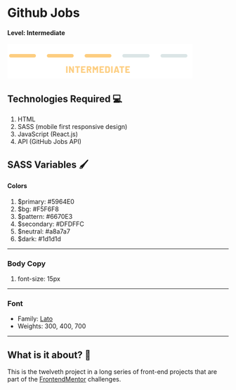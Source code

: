 # Github Jobs

#### Level: Intermediate  
![image info](./level.png)

## Technologies Required 💻

1. HTML
2. SASS (mobile first responsive design)
3. JavaScript (React.js)
4. API (GitHub Jobs API)

## SASS Variables 🖌

#### Colors


1. $primary: #5964E0
2. $bg: #F5F6F8
3. $pattern: #6670E3
4. $secondary: #DFDFFC
5. $neutral: #a8a7a7
6. $dark: #1d1d1d

---

### Body Copy

1. font-size: 15px

--- 

### Font

- Family: [Lato](https://fonts.google.com/specimen/Lato)
- Weights: 300, 400, 700

---

## What is it about? 🤔

This is the twelveth project in a long series of front-end projects that are part of the [FrontendMentor](https://www.frontendmentor.io/challenges) challenges.

